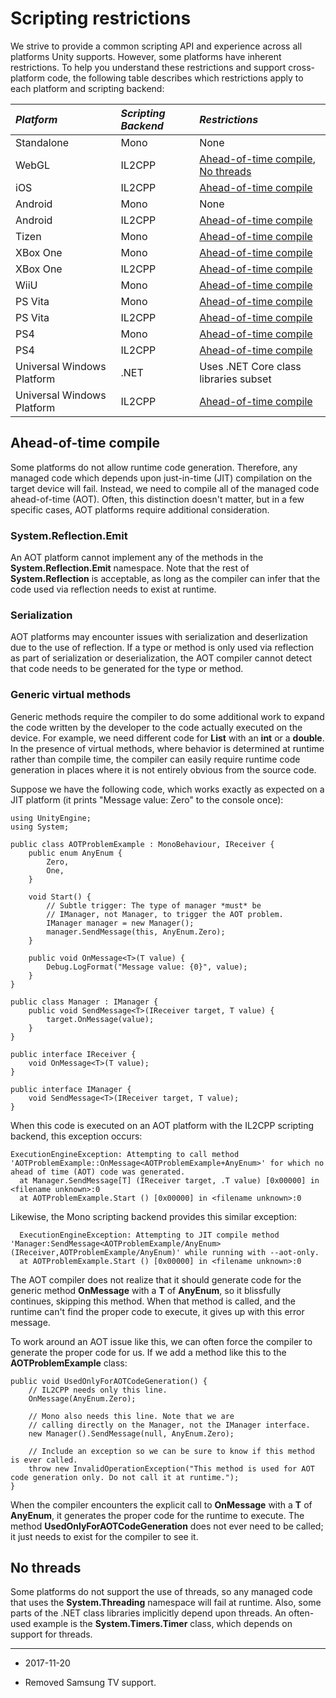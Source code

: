 # Scripting restrictions

We strive to provide a common scripting API and experience across all platforms Unity supports. However, some platforms have inherent restrictions. To help you understand these restrictions and support cross-platform code, the following table describes which restrictions apply to each platform and scripting backend:

| **_Platform_** | **_Scripting Backend_** | **_Restrictions_** | 
|:---|:---|:---| 
| Standalone | Mono | None | 
| WebGL | IL2CPP | [Ahead-of-time compile](#AOT), [No threads](#threads)| 
| iOS | IL2CPP | [Ahead-of-time compile](#AOT) | 
| Android | Mono | None | 
| Android | IL2CPP | [Ahead-of-time compile](#AOT) | 
| Tizen | Mono | [Ahead-of-time compile](#AOT) | 
| XBox One | Mono | [Ahead-of-time compile](#AOT) | 
| XBox One | IL2CPP | [Ahead-of-time compile](#AOT) | 
| WiiU | Mono | [Ahead-of-time compile](#AOT) | 
| PS Vita | Mono | [Ahead-of-time compile](#AOT) | 
| PS Vita | IL2CPP | [Ahead-of-time compile](#AOT) | 
| PS4 | Mono | [Ahead-of-time compile](#AOT) | 
| PS4 | IL2CPP | [Ahead-of-time compile](#AOT) | 
| Universal Windows Platform | .NET | Uses .NET Core class libraries subset | 
| Universal Windows Platform | IL2CPP | [Ahead-of-time compile](#AOT) | 

<a name="AOT"></a>
## Ahead-of-time compile

Some platforms do not allow runtime code generation. Therefore, any managed code which depends upon just-in-time (JIT) compilation on the target device will fail. Instead, we need to compile all of the managed code ahead-of-time (AOT). Often, this distinction doesn't matter, but in a few specific cases, AOT platforms require additional consideration.

### System.Reflection.Emit

An AOT platform cannot implement any of the methods in the **System.Reflection.Emit** namespace. Note that the rest of **System.Reflection** is acceptable, as long as the compiler can infer that the code used via reflection needs to exist at runtime.

### Serialization

AOT platforms may encounter issues with serialization and deserlization due to the use of reflection. If a type or method is only used via reflection as part of serialization or deserialization, the AOT compiler cannot detect that code needs to be generated for the type or method.

### Generic virtual methods

Generic methods require the compiler to do some additional work to expand the code written by the developer to the code actually executed on the device. For example, we need different code for **List** with an **int** or a **double**. In the presence of virtual methods, where behavior is determined at runtime rather than compile time, the compiler can easily require runtime code generation in places where it is not entirely obvious from the source code.

Suppose we have the following code, which works exactly as expected on a JIT platform (it prints "Message value: Zero" to the console once):

```
using UnityEngine;
using System;

public class AOTProblemExample : MonoBehaviour, IReceiver {
	public enum AnyEnum {
		Zero,
		One,
	}

	void Start() {
		// Subtle trigger: The type of manager *must* be
		// IManager, not Manager, to trigger the AOT problem.
		IManager manager = new Manager();
		manager.SendMessage(this, AnyEnum.Zero);
	}

	public void OnMessage<T>(T value) {
		Debug.LogFormat("Message value: {0}", value);
	}
}

public class Manager : IManager {
	public void SendMessage<T>(IReceiver target, T value) {
		target.OnMessage(value);
	}
}

public interface IReceiver {
	void OnMessage<T>(T value);
}

public interface IManager {
	void SendMessage<T>(IReceiver target, T value);
}
```

When this code is executed on an AOT platform with the IL2CPP scripting backend, this exception occurs:

```
ExecutionEngineException: Attempting to call method 'AOTProblemExample::OnMessage<AOTProblemExample+AnyEnum>' for which no ahead of time (AOT) code was generated.
  at Manager.SendMessage[T] (IReceiver target, .T value) [0x00000] in <filename unknown>:0 
  at AOTProblemExample.Start () [0x00000] in <filename unknown>:0 
```

Likewise, the Mono scripting backend provides this similar exception:

```
  ExecutionEngineException: Attempting to JIT compile method 'Manager:SendMessage<AOTProblemExample/AnyEnum> (IReceiver,AOTProblemExample/AnyEnum)' while running with --aot-only.
  at AOTProblemExample.Start () [0x00000] in <filename unknown>:0 
```

The AOT compiler does not realize that it should generate code for the generic method **OnMessage** with a **T** of **AnyEnum**, so it blissfully continues, skipping this method. When that method is called, and the runtime can't find the proper code to execute, it gives up with this error message.

To work around an AOT issue like this, we can often force the compiler to generate the proper code for us. If we add a method like this to the **AOTProblemExample** class:

```
public void UsedOnlyForAOTCodeGeneration() {
	// IL2CPP needs only this line.
	OnMessage(AnyEnum.Zero);

	// Mono also needs this line. Note that we are
	// calling directly on the Manager, not the IManager interface.
	new Manager().SendMessage(null, AnyEnum.Zero);

	// Include an exception so we can be sure to know if this method is ever called.
	throw new InvalidOperationException("This method is used for AOT code generation only. Do not call it at runtime.");
}
```

When the compiler encounters the explicit call to **OnMessage** with a **T** of **AnyEnum**, it generates the proper code for the runtime to execute. The method **UsedOnlyForAOTCodeGeneration** does not ever need to be called; it just needs to exist for the compiler to see it.

<a name="threads"></a>
## No threads

Some platforms do not support the use of threads, so any managed code that uses the **System.Threading** namespace will fail at runtime. Also, some parts of the .NET class libraries implicitly depend upon threads. An often-used example is the **System.Timers.Timer** class, which depends on support for threads.

---

* <span class="page-edit">2017-11-20  <!-- include IncludeTextAmendPageNoEdit --></span><br/>

* <span class="page-history">Removed Samsung TV support.</span>
